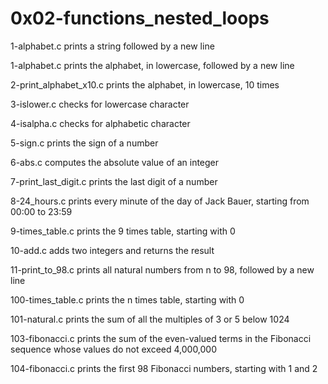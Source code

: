 # 0x02-functions_nested_loops

1-alphabet.c prints a string followed by a new line

1-alphabet.c prints the alphabet, in lowercase, followed by a new line

2-print_alphabet_x10.c prints the alphabet, in lowercase, 10 times

3-islower.c checks for lowercase character

4-isalpha.c checks for alphabetic character

5-sign.c prints the sign of a number

6-abs.c computes the absolute value of an integer

7-print_last_digit.c prints the last digit of a number

8-24_hours.c prints every minute of the day of Jack Bauer, starting from 00:00 to 23:59

9-times_table.c prints the 9 times table, starting with 0

10-add.c adds two integers and returns the result

11-print_to_98.c prints all natural numbers from n to 98, followed by a new line

100-times_table.c prints the n times table, starting with 0

101-natural.c prints the sum of all the multiples of 3 or 5 below 1024

103-fibonacci.c prints the sum of the even-valued terms in the Fibonacci sequence whose values do not exceed 4,000,000

104-fibonacci.c prints the first 98 Fibonacci numbers, starting with 1 and 2
